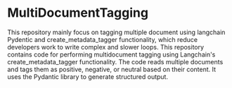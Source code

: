 # MultiDocumentTagging
This repository mainly focus on tagging multiple document using langchain Pydentic and create_metadata_tagger functionality, which reduce developers work to write complex and slower loops.
This repository contains code for performing multidocument tagging using Langchain's create_metadata_tagger functionality. The code reads multiple documents and tags them as positive, negative, or neutral based on their content. It uses the Pydantic library to generate structured output.
